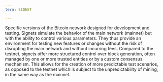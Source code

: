 ```yaml
---
term: SIGNET

---
```

Specific versions of the Bitcoin network designed for development and testing. Signets simulate the behavior of the main network (mainnet) but with the ability to control various parameters. They thus provide an environment for testing new features or changes without the risk of disrupting the main network and without incurring fees. Compared to the testnet, signets offer more structured control over block generation, often managed by one or more trusted entities or by a custom consensus mechanism. This allows for the creation of more predictable test scenarios, as opposed to the testnet which is subject to the unpredictability of mining, in the same way as the mainnet.